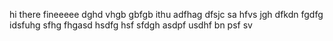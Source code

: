 
hi there fineeeee
dghd vhgb  gbfgb
ithu adfhag dfsjc sa hfvs
jgh dfkdn fgdfg idsfuhg sfhg fhgasd
 hsdfg hsf
  sfdgh asdpf usdhf bn psf sv
